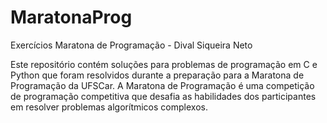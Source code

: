 # MaratonaProg
Exercícios Maratona de Programação - Dival Siqueira Neto

Este repositório contém soluções para problemas de programação em C e Python que foram resolvidos durante a preparação para a Maratona de Programação da UFSCar. A Maratona de Programação é uma competição de programação competitiva que desafia as habilidades dos participantes em resolver problemas algorítmicos complexos.

